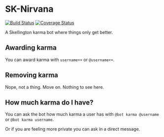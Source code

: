 # SK-Nirvana
[![Build Status](https://travis-ci.org/colestrode/sk-nirvana.svg?branch=master)](https://travis-ci.org/colestrode/sk-nirvana)
[![Coverage Status](https://coveralls.io/repos/github/colestrode/sk-nirvana/badge.svg?branch=master)](https://coveralls.io/github/colestrode/sk-nirvana?branch=master)

A Skellington karma bot where things only get better.


## Awarding karma

You can award karma with `username++` or `@username++`.

## Removing karma

Nope, not a thing. Move on. Nothing to see here.

## How much karma do I have?

You can ask the bot how much karma a user has with `@bot karma @username` or `@bot karma username`.

Or if you are feeling more private you can ask in a direct message.
